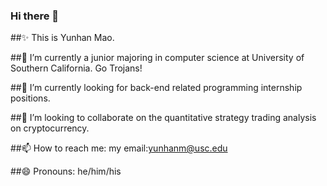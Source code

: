 ### Hi there 👋

<!--
**YunhanMao/YunhanMao** is a ✨ _special_ ✨ repository because its `README.md` (this file) appears on your GitHub profile.

Here are some ideas to get you started:
!-->

##✨ This is Yunhan Mao.

##🔭 I’m currently a junior majoring in computer science at University of Southern California. Go Trojans!

##🌱 I’m currently looking for back-end related programming internship positions.

##👯 I’m looking to collaborate on the quantitative strategy trading analysis on cryptocurrency.

##📫 How to reach me: my email:yunhanm@usc.edu

##😄 Pronouns: he/him/his
